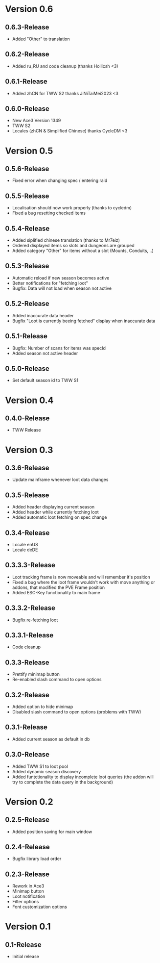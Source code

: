 # Version 0.6
## 0.6.3-Release
* Added "Other" to translation

## 0.6.2-Release
* Added ru_RU and code cleanup (thanks Hollicsh <3)

## 0.6.1-Release
* Added zhCN for TWW S2 thanks JiNiTaiMei2023 <3

## 0.6.0-Release
* New Ace3 Version 1349
* TWW S2
* Locales (zhCN & Simplified Chinese) thanks CycleDM <3

# Version 0.5
## 0.5.6-Release
* Fixed error when changing spec / entering raid

## 0.5.5-Release
* Localisation should now work properly (thanks to cycledm)
* Fixed a bug resetting checked items

## 0.5.4-Release
* Added siplified chinese translation (thanks to Mr7eiz)
* Ordered displayed items so slots and dungeons are grouped
* Added category "Other" for items without a slot (Mounts, Conduits, ..)

## 0.5.3-Release
* Automatic reload if new season becomes active
* Better notifications for "fetching loot"
* Bugfix: Data will not load when season not active

## 0.5.2-Release
* Added inaccurate data header
* Bugfix "Loot is currently beeing fetched" display when inaccurate data

## 0.5.1-Release
* Bugfix: Number of scans for items was specId
* Added season not active header

## 0.5.0-Release
* Set default season id to TWW S1

# Version 0.4
## 0.4.0-Release
* TWW Release

# Version 0.3
## 0.3.6-Release
* Update mainframe whenever loot data changes

## 0.3.5-Release
* Added header displaying current season
* Added header while currently fetching loot
* Added automatic loot fetching on spec change

## 0.3.4-Release
* Locale enUS
* Locale deDE

## 0.3.3.3-Release
* Loot tracking frame is now moveable and will remember it's position
* Fixed a bug where the loot frame wouldn't work with move anything or addons, that modified the PVE Frame position
* Added ESC-Key functionality to main frame

## 0.3.3.2-Release
* Bugfix re-fetching loot

## 0.3.3.1-Release
* Code cleanup

## 0.3.3-Release
* Prettify minimap button
* Re-enabled slash command to open options

## 0.3.2-Release
* Added option to hide minimap
* Disabled slash command to open options (problems with TWW)

## 0.3.1-Release
* Added current season as default in db

## 0.3.0-Release
* Added TWW S1 to loot pool
* Added dynamic season discovery
* Added funtctionality to display incomplete loot queries (the addon will try to complete the data query in the background)

# Version 0.2
## 0.2.5-Release
* Added position saving for main window

## 0.2.4-Release
* Bugfix library load order

## 0.2.3-Release
* Rework in Ace3
* Minimap button
* Loot notification
* Filter options
* Font customization options 

# Version 0.1
## 0.1-Release
* Initial release